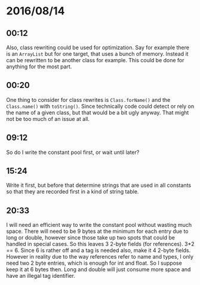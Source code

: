 # 2016/08/14

## 00:12

Also, class rewriting could be used for optimization. Say for example there is
an `ArrayList` but for one target, that uses a bunch of memory. Instead it
can be rewritten to be another class for example. This could be done for
anything for the most part.

## 00:20

One thing to consider for class rewrites is `Class.forName()` and the
`Class.name()` with `toString()`. Since technically code could detect or rely
on the name of a given class, but that would be a bit ugly anyway. That might
not be too much of an issue at all.

## 09:12

So do I write the constant pool first, or wait until later?

## 15:24

Write it first, but before that determine strings that are used in all
constants so that they are recorded first in a kind of string table.

## 20:33

I will need an efficient way to write the constant pool without wasting much
space. There will need to be 9 bytes at the minimum for each entry due to long
or double, however since those take up two spots that could be handled in
special cases. So this leaves 3 2-byte fields (for references). 3*2 == 6. Since
6 is rather off and a tag is needed also, make it 4 2-byte fields. However in
reality due to the way references refer to name and types, I only need two
2 byte entries, which is enough for int and float. So I suppose keep it at 6
bytes then. Long and double will just consume more space and have an illegal
tag identifier.

